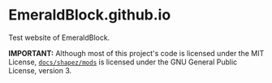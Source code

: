 # EmeraldBlock.github.io
Test website of EmeraldBlock.

**IMPORTANT:** Although most of this project's code is licensed under the MIT License, [`docs/shapez/mods`](https://github.com/EmeraldBlock/EmeraldBlock.github.io/tree/master/docs/shapez/mods) is licensed under the GNU General Public License, version 3.
